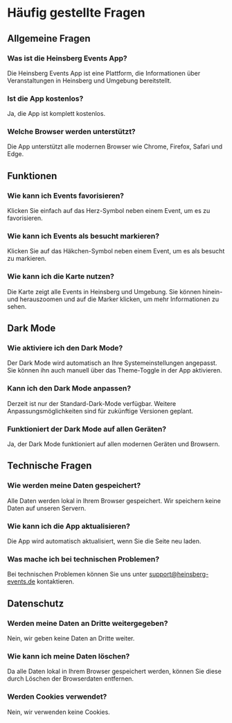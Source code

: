 # Häufig gestellte Fragen

## Allgemeine Fragen

### Was ist die Heinsberg Events App?
Die Heinsberg Events App ist eine Plattform, die Informationen über Veranstaltungen in Heinsberg und Umgebung bereitstellt.

### Ist die App kostenlos?
Ja, die App ist komplett kostenlos.

### Welche Browser werden unterstützt?
Die App unterstützt alle modernen Browser wie Chrome, Firefox, Safari und Edge.

## Funktionen

### Wie kann ich Events favorisieren?
Klicken Sie einfach auf das Herz-Symbol neben einem Event, um es zu favorisieren.

### Wie kann ich Events als besucht markieren?
Klicken Sie auf das Häkchen-Symbol neben einem Event, um es als besucht zu markieren.

### Wie kann ich die Karte nutzen?
Die Karte zeigt alle Events in Heinsberg und Umgebung. Sie können hinein- und herauszoomen und auf die Marker klicken, um mehr Informationen zu sehen.

## Dark Mode

### Wie aktiviere ich den Dark Mode?
Der Dark Mode wird automatisch an Ihre Systemeinstellungen angepasst. Sie können ihn auch manuell über das Theme-Toggle in der App aktivieren.

### Kann ich den Dark Mode anpassen?
Derzeit ist nur der Standard-Dark-Mode verfügbar. Weitere Anpassungsmöglichkeiten sind für zukünftige Versionen geplant.

### Funktioniert der Dark Mode auf allen Geräten?
Ja, der Dark Mode funktioniert auf allen modernen Geräten und Browsern.

## Technische Fragen

### Wie werden meine Daten gespeichert?
Alle Daten werden lokal in Ihrem Browser gespeichert. Wir speichern keine Daten auf unseren Servern.

### Wie kann ich die App aktualisieren?
Die App wird automatisch aktualisiert, wenn Sie die Seite neu laden.

### Was mache ich bei technischen Problemen?
Bei technischen Problemen können Sie uns unter support@heinsberg-events.de kontaktieren.

## Datenschutz

### Werden meine Daten an Dritte weitergegeben?
Nein, wir geben keine Daten an Dritte weiter.

### Wie kann ich meine Daten löschen?
Da alle Daten lokal in Ihrem Browser gespeichert werden, können Sie diese durch Löschen der Browserdaten entfernen.

### Werden Cookies verwendet?
Nein, wir verwenden keine Cookies. 